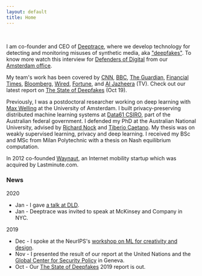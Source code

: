 ```yaml
---
layout: default
title: Home
---
```


<br>

I am co-founder and CEO of [Deeptrace](https://www.deeptracelabs.com), where we develop technology for detecting and monitoring misuses of synthetic media, aka ["deepfakes"](https://en.wikipedia.org/wiki/Deepfake). To know more watch this interview for [Defenders of Digital](https://www.youtube.com/watch?v=EBBMT_DvjqI) from our [Amsterdam office](https://storage.googleapis.com/tq-site-assets/general/featured-image-tq-building.jpg).

My team's work has been covered by [CNN](https://edition.cnn.com/2019/10/07/tech/deepfake-videos-increase/index.html), [BBC](https://www.bbc.com/news/technology-49961089), [The Guardian](https://www.theguardian.com/technology/2020/jan/13/what-are-deepfakes-and-how-can-you-spot-them), [Financial Times](https://www.ft.com/content/4183b400-f960-11e9-98fd-4d6c20050229), [Bloomberg](https://www.bloombergquint.com/technology/how-deepfakes-make-disinformation-more-real-than-ever-quicktake), [Wired](https://www.wired.co.uk/article/deepfakes-porn), [Fortune](https://fortune.com/2019/10/07/porn-to-scams-deepfakes-big-racket-unnerving-business-leaders-and-lawmakers/), and [Al Jazheera](https://www.aljazeera.com/programmes/listeningpost/2019/12/politics-porn-toxic-world-deepfake-191215101055666.html) (TV). Check out our latest report on [The State of Deepfakes](https://www.deeptracelabs.com/resources) (Oct 19).

Previously, I was a postdoctoral researcher working on deep learning with [Max Welling](https://staff.fnwi.uva.nl/m.welling/) at the University of Amsterdam. I built privacy-preserving distributed machine learning systems at [Data61 CSIRO](http://www.data61.csiro.au), part of the Australian federal government.
I defended my PhD at the Australian National University, advised by
[Richard Nock](http://users.cecs.anu.edu.au/~rnock/) and
[Tiberio Caetano](http://www.tiberiocaetano.com). My thesis was on weakly supervised learning, privacy and deep learning.
I received my BSc and MSc from Milan Polytechnic with a thesis on Nash equilibrium computation.

In 2012 co-founded [Waynaut](https://www.forbes.com/sites/alisoncoleman/2015/01/11/how-an-entrepreneurs-college-commute-inspired-an-italian-one-click-travel-start-up), an Internet mobility startup which was acquired by Lastminute.com.


### News

2020
- Jan - I gave [a talk at DLD](https://www.youtube.com/watch?v=ZHwPmx4ZrHI).
- Jan - Deeptrace was invited to speak at McKinsey and Company in NYC.

2019
- Dec - I spoke at the NeurIPS's [workshop on ML for creativity and design](https://slideslive.com/38923633/deepfakes-commodification-consequences-and-countermeasures).
- Nov - I presented the result of our report at the United Nations and the [Global Center for Security Policy](https://www.youtube.com/watch?v=L0yui2pQkE8) in Geneva.
- Oct - Our [The State of Deepfakes](https://www.deeptracelabs.com/resources) 2019 report is out.
